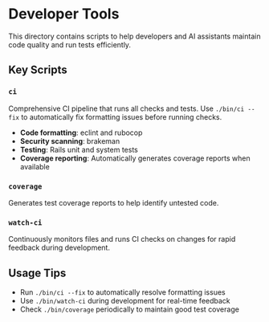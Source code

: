 # Developer Tools

This directory contains scripts to help developers and AI assistants maintain code quality and run tests efficiently.

## Key Scripts

### `ci`
Comprehensive CI pipeline that runs all checks and tests. Use `./bin/ci --fix` to automatically fix formatting issues before running checks.

- **Code formatting**: eclint and rubocop
- **Security scanning**: brakeman
- **Testing**: Rails unit and system tests
- **Coverage reporting**: Automatically generates coverage reports when available

### `coverage`
Generates test coverage reports to help identify untested code.

### `watch-ci`
Continuously monitors files and runs CI checks on changes for rapid feedback during development.

## Usage Tips

- Run `./bin/ci --fix` to automatically resolve formatting issues
- Use `./bin/watch-ci` during development for real-time feedback
- Check `./bin/coverage` periodically to maintain good test coverage
